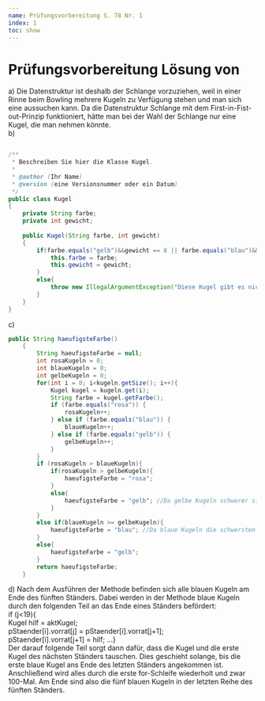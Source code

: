 ```yaml
---
name: Prüfungsvorbereitung S. 78 Nr. 1
index: 1
toc: show
---
```


# Prüfungsvorbereitung Lösung von <Zagros und Marouane>
a) Die Datenstruktur ist deshalb der Schlange vorzuziehen, weil in einer Rinne beim Bowling mehrere Kugeln zu Verfügung stehen und man sich eine aussuchen kann. Da die Datenstruktur Schlange mit dem First-in-Fist-out-Prinzip funktioniert, hätte man bei der Wahl der Schlange nur eine Kugel, die man nehmen könnte.   
b)
```java

/**
 * Beschreiben Sie hier die Klasse Kugel.
 * 
 * @author (Ihr Name) 
 * @version (eine Versionsnummer oder ein Datum)
 */
public class Kugel
{
    private String farbe;
    private int gewicht;
    
    public Kugel(String farbe, int gewicht)
    {
        if(farbe.equals("gelb")&&gewicht == 8 || farbe.equals("blau")&&gewicht == 10 || farbe.equals("rosa")&&gewicht == 6){
            this.farbe = farbe;
            this.gewicht = gewicht;
        }
        else{
            throw new IllegalArgumentException("Diese Kugel gibt es nicht");
        }
    }
}
```
c) 
```java
public String haeufigsteFarbe()
    {
        String haeufigsteFarbe = null;
        int rosaKugeln = 0;
        int blaueKugeln = 0;
        int gelbeKugeln = 0;
        for(int i = 0; i<kugeln.getSize(); i++){
            Kugel kugel = kugeln.get(i);
            String farbe = kugel.getFarbe();
            if (farbe.equals("rosa")) {
                rosaKugeln++;
            } else if (farbe.equals("blau")) {
                blaueKugeln++;
            } else if (farbe.equals("gelb")) {
                gelbeKugeln++;
            }
        }
        if (rosaKugeln > blaueKugeln){
            if(rosaKugeln > gelbeKugeln){
                haeufigsteFarbe = "rosa";
            }
            else{
                haeufigsteFarbe = "gelb"; //Da gelbe Kugeln schwerer sind als rosa Kugeln, ist es immer gelb, auch wenn die Anzahl der Kugeln gleich ist
            }
        }
        else if(blaueKugeln >= gelbeKugeln){
            haeufigsteFarbe = "blau"; //Da blaue Kugeln die schwersten sind, ist es immer blau
        }
        else{
            haeufigsteFarbe = "gelb";
        }
        return haeufigsteFarbe;
    }
```
d) 
Nach dem Ausführen der Methode befinden sich alle blauen Kugeln am Ende des fünften Ständers.
Dabei werden in der Methode blaue Kugeln durch den folgenden Teil an das Ende eines Ständers befördert:  
 if (j<19){  
                            Kugel hilf = aktKugel;  
                            pStaender[i].vorrat[j] = pStaender[i].vorrat[j+1];  
                            pStaender[i].vorrat[j+1] = hilf;
            ...}  
Der darauf folgende Teil sorgt dann dafür, dass die Kugel und die erste Kugel des nächsten Ständers tauschen. Dies geschieht solange, bis die erste blaue Kugel ans Ende des letzten Ständers angekommen ist. Anschließend wird alles durch die erste for-Schleife wiederholt und zwar 100-Mal. Am Ende sind also die fünf blauen Kugeln in der letzten Reihe des fünften Ständers.

